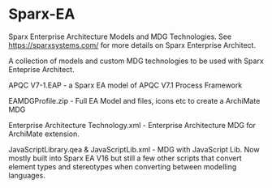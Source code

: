 # Sparx-EA
Sparx Enterprise Architecture Models and MDG Technologies. See https://sparxsystems.com/ for more details on Sparx Enterprise Architect.

A collection of models and custom MDG technologies to be used with Sparx Enteprise Architect.

APQC V7-1.EAP - a Sparx EA model of APQC V7.1 Process Framework

EAMDGProfile.zip - Full EA Model and files, icons etc to create a ArchiMate MDG

Enterprise Architecture Technology.xml - Enterprise Architecture MDG for ArchiMate extension. 

JavaScriptLibrary.qea & JavaScriptLib.xml - MDG with JavaScript Lib.  Now mostly built into Sparx EA V16 but still a few other scripts that convert element types and stereotypes when converting between modelling languages.
